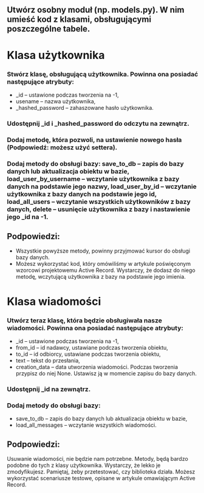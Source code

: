 ## Utwórz osobny moduł (np. models.py). W nim umieść kod z klasami, obsługującymi poszczególne tabele.

# Klasa użytkownika

### Stwórz klasę, obsługującą użytkownika. Powinna ona posiadać następujące atrybuty:

* _id – ustawione podczas tworzenia na -1,
* usename – nazwa użytkownika,
* _hashed_password – zahaszowane hasło użytkownika.

### Udostępnij _id i _hashed_password do odczytu na zewnątrz.

### Dodaj metodę, która pozwoli, na ustawienie nowego hasła (Podpowiedź: możesz użyć settera).

### Dodaj metody do obsługi bazy: save_to_db – zapis do bazy danych lub aktualizacja obiektu w bazie, load_user_by_username – wczytanie użytkownika z bazy danych na podstawie jego nazwy, load_user_by_id – wczytanie użytkownika z bazy danych na podstawie jego id, load_all_users – wczytanie wszystkich użytkowników z bazy danych, delete – usunięcie użytkownika z bazy i nastawienie jego _id na -1.

## Podpowiedzi:

* Wszystkie powyższe metody, powinny przyjmować kursor do obsługi bazy danych.
* Możesz wykorzystać kod, który omówiliśmy w artykule poświęconym wzorcowi projektowemu Active Record. Wystarczy, że dodasz do niego metodę, wczytującą użytkownika z bazy na podstawie jego imienia.

# Klasa wiadomości

### Utwórz teraz klasę, która będzie obsługiwała nasze wiadomości. Powinna ona posiadać następujące atrybuty:

* _id – ustawione podczas tworzenia na -1,
* from_id – id nadawcy, ustawiane podczas tworzenia obiektu,
* to_id – id odbiorcy, ustawiane podczas tworzenia obiektu,
* text – tekst do przesłania,
* creation_data – data utworzenia wiadomości. Podczas tworzenia przypisz do niej None. Ustawisz ją w momencie zapisu do bazy danych.

### Udostępnij _id na zewnątrz.

### Dodaj metody do obsługi bazy:

* save_to_db – zapis do bazy danych lub aktualizacja obiektu w bazie,
* load_all_messages – wczytanie wszystkich wiadomości.

## Podpowiedzi:

Usuwanie wiadomości, nie będzie nam potrzebne.
Metody, będą bardzo podobne do tych z klasy użytkownika. Wystarczy, że lekko je zmodyfikujesz.
Pamiętaj, żeby przetestować, czy biblioteka działa. Możesz wykorzystać scenariusze testowe, opisane w artykule omawiającym Active Record.